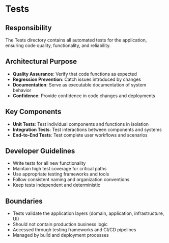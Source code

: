 # Tests

## Responsibility
The Tests directory contains all automated tests for the application, ensuring code quality, functionality, and reliability.

## Architectural Purpose
- **Quality Assurance**: Verify that code functions as expected
- **Regression Prevention**: Catch issues introduced by changes
- **Documentation**: Serve as executable documentation of system behavior
- **Confidence**: Provide confidence in code changes and deployments

## Key Components
- **Unit Tests**: Test individual components and functions in isolation
- **Integration Tests**: Test interactions between components and systems
- **End-to-End Tests**: Test complete user workflows and scenarios

## Developer Guidelines
- Write tests for all new functionality
- Maintain high test coverage for critical paths
- Use appropriate testing frameworks and tools
- Follow consistent naming and organization conventions
- Keep tests independent and deterministic

## Boundaries
- Tests validate the application layers (domain, application, infrastructure, UI)
- Should not contain production business logic
- Accessed through testing frameworks and CI/CD pipelines
- Managed by build and deployment processes